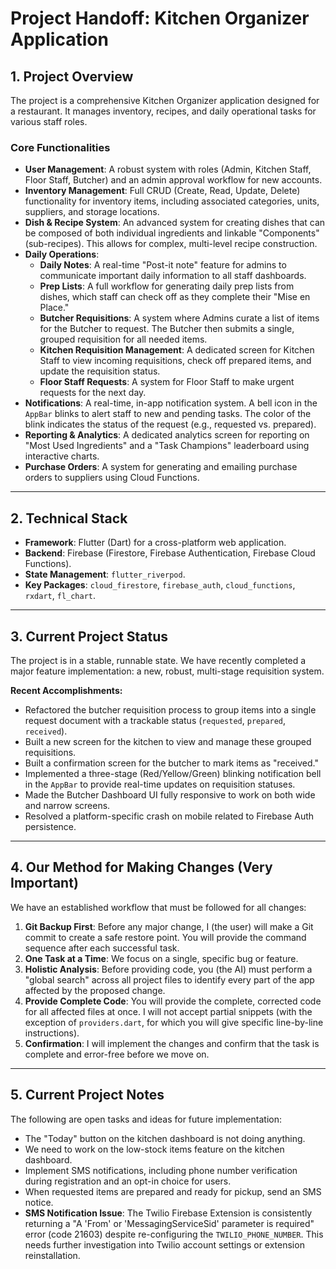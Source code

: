 # Project Handoff: Kitchen Organizer Application

## 1. Project Overview
The project is a comprehensive Kitchen Organizer application designed for a restaurant. It manages inventory, recipes, and daily operational tasks for various staff roles.

### Core Functionalities

* **User Management**: A robust system with roles (Admin, Kitchen Staff, Floor Staff, Butcher) and an admin approval workflow for new accounts.
* **Inventory Management**: Full CRUD (Create, Read, Update, Delete) functionality for inventory items, including associated categories, units, suppliers, and storage locations.
* **Dish & Recipe System**: An advanced system for creating dishes that can be composed of both individual ingredients and linkable "Components" (sub-recipes). This allows for complex, multi-level recipe construction.
* **Daily Operations**:
    * **Daily Notes**: A real-time "Post-it note" feature for admins to communicate important daily information to all staff dashboards.
    * **Prep Lists**: A full workflow for generating daily prep lists from dishes, which staff can check off as they complete their "Mise en Place."
    * **Butcher Requisitions**: A system where Admins curate a list of items for the Butcher to request. The Butcher then submits a single, grouped requisition for all needed items.
    * **Kitchen Requisition Management**: A dedicated screen for Kitchen Staff to view incoming requisitions, check off prepared items, and update the requisition status.
    * **Floor Staff Requests**: A system for Floor Staff to make urgent requests for the next day.
* **Notifications**: A real-time, in-app notification system. A bell icon in the `AppBar` blinks to alert staff to new and pending tasks. The color of the blink indicates the status of the request (e.g., requested vs. prepared).
* **Reporting & Analytics**: A dedicated analytics screen for reporting on "Most Used Ingredients" and a "Task Champions" leaderboard using interactive charts.
* **Purchase Orders**: A system for generating and emailing purchase orders to suppliers using Cloud Functions.

---

## 2. Technical Stack
* **Framework**: Flutter (Dart) for a cross-platform web application.
* **Backend**: Firebase (Firestore, Firebase Authentication, Firebase Cloud Functions).
* **State Management**: `flutter_riverpod`.
* **Key Packages**: `cloud_firestore`, `firebase_auth`, `cloud_functions`, `rxdart`, `fl_chart`.

---

## 3. Current Project Status
The project is in a stable, runnable state. We have recently completed a major feature implementation: a new, robust, multi-stage requisition system.

**Recent Accomplishments:**
* Refactored the butcher requisition process to group items into a single request document with a trackable status (`requested`, `prepared`, `received`).
* Built a new screen for the kitchen to view and manage these grouped requisitions.
* Built a confirmation screen for the butcher to mark items as "received."
* Implemented a three-stage (Red/Yellow/Green) blinking notification bell in the `AppBar` to provide real-time updates on requisition statuses.
* Made the Butcher Dashboard UI fully responsive to work on both wide and narrow screens.
* Resolved a platform-specific crash on mobile related to Firebase Auth persistence.

---

## 4. Our Method for Making Changes (Very Important)
We have an established workflow that must be followed for all changes:

1.  **Git Backup First**: Before any major change, I (the user) will make a Git commit to create a safe restore point. You will provide the command sequence after each successful task.
2.  **One Task at a Time**: We focus on a single, specific bug or feature.
3.  **Holistic Analysis**: Before providing code, you (the AI) must perform a "global search" across all project files to identify every part of the app affected by the proposed change.
4.  **Provide Complete Code**: You will provide the complete, corrected code for all affected files at once. I will not accept partial snippets (with the exception of `providers.dart`, for which you will give specific line-by-line instructions).
5.  **Confirmation**: I will implement the changes and confirm that the task is complete and error-free before we move on.

---

## 5. Current Project Notes
The following are open tasks and ideas for future implementation:

* The "Today" button on the kitchen dashboard is not doing anything.
* We need to work on the low-stock items feature on the kitchen dashboard.
* Implement SMS notifications, including phone number verification during registration and an opt-in choice for users.
* When requested items are prepared and ready for pickup, send an SMS notice.
* **SMS Notification Issue**: The Twilio Firebase Extension is consistently returning a "A 'From' or 'MessagingServiceSid' parameter is required" error (code 21603) despite re-configuring the `TWILIO_PHONE_NUMBER`. This needs further investigation into Twilio account settings or extension reinstallation.